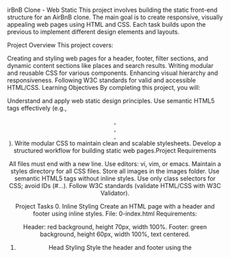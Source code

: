 irBnB Clone - Web Static
This project involves building the static front-end structure for an AirBnB clone. The main goal is to create responsive, visually appealing web pages using HTML and CSS. Each task builds upon the previous to implement different design elements and layouts.

Project Overview
This project covers:

Creating and styling web pages for a header, footer, filter sections, and dynamic content sections like places and search results.
Writing modular and reusable CSS for various components.
Enhancing visual hierarchy and responsiveness.
Following W3C standards for valid and accessible HTML/CSS.
Learning Objectives
By completing this project, you will:

Understand and apply web static design principles.
Use semantic HTML5 tags effectively (e.g., <header>, <footer>, <section>, <article>).
Write modular CSS to maintain clean and scalable stylesheets.
Develop a structured workflow for building static web pages.Project Requirements

All files must end with a new line.
Use editors: vi, vim, or emacs.
Maintain a styles directory for all CSS files.
Store all images in the images folder.
Use semantic HTML5 tags without inline styles.
Use only class selectors for CSS; avoid IDs (#...).
Follow W3C standards (validate HTML/CSS with W3C Validator).

Project Tasks
0. Inline Styling
Create an HTML page with a header and footer using inline styles.
File: 0-index.html
Requirements:

Header: red background, height 70px, width 100%.
Footer: green background, height 60px, width 100%, text centered.
1. Head Styling
Style the header and footer using the <style> tag within the <head> section.
File: 1-index.html
Requirements:

Move inline styles into a <style> block.
Maintain the same layout as Task 0.
2. CSS Files
Separate styles into modular CSS files.
File: 2-index.html
CSS Files:

styles/2-common.css (global styles)
styles/2-header.css (header styles)
styles/2-footer.css (footer styles)
3. Zoning Done!
Add a favicon and adjust the header/footer styles.
File: 3-index.html
CSS Files:

styles/3-header.css
styles/3-footer.css
New Features:

Header/footer borders.
Adjusted font styles and alignment.
4. Search!
Add a filter section with a search button.
File: 4-index.html
CSS Files:

styles/4-common.css
styles/4-filters.css
New Features:

Create a filter box styled with borders and rounded corners.
Add a search button with hover effects.
5. More Filters
Enhance the filter section with "Locations" and "Amenities" options.
File: 5-index.html
CSS Files:

styles/5-filters.css
New Features:

Add filter titles and subtitles within sections.
Style borders and spacing.
6. It's (h)over
Add dropdown functionality for filters.
File: 6-index.html
CSS Files:

styles/6-filters.css
New Features:

Display dropdowns with hover effects.
Use nested lists for subcategories (e.g., states → cities).
7. Display Results
Create a "Places" section to display results.
File: 7-index.html
CSS Files:

styles/7-places.css
New Features:

Add an H1 title for "Places."
Style individual "Place" cards with borders, spacing, and a consistent layout.
8. More Details
Enhance the "Places" section with detailed information.
File: 8-index.html
CSS Files:

styles/8-places.css
New Features:

Add sections for price, description, user information, and icons.
Use borders, font styling, and spacing for better structure.
File Structure
css
Copy code
project/
│
├── images/
│   └── [All image assets here]
├── styles/
│   ├── 2-common.css
│   ├── 2-header.css
│   ├── 2-footer.css
│   ├── 4-common.css
│   ├── 4-filters.css
│   ├── 5-filters.css
│   ├── 6-filters.css
│   ├── 7-places.css
│   └── 8-places.css
├── 0-index.html
├── 1-index.html
├── 2-index.html
├── 3-index.html
├── 4-index.html
├── 5-index.html
├── 6-index.html
├── 7-index.html
├── 8-index.html
└── README.md
How to Run
Clone this repository.
Open any .html file in your browser (preferably Google Chrome).
Validate each page with W3C Validator.
Resources
HTML5 Reference
CSS Reference
W3C Validator

